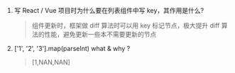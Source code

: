 1. 写 React / Vue 项目时为什么要在列表组件中写 key，其作用是什么?

   > 组件更新时，框架做 diff 算法时可以用 key 标记节点，极大提升 diff 算法的性能，避免更新一些本不需要更新的节点

2. ['1', '2', '3'].map(parseInt) what & why ?

   > [1,NAN,NAN]
